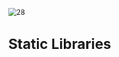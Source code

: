 ![28](https://github.com/manningstinson/holbertonschool-low_level_programming/assets/104523090/5faee040-b6ff-43f5-abe2-bd01c0966b10)
# Static Libraries


